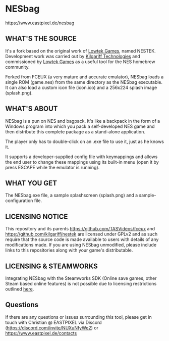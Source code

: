 # NESbag

https://www.eastpixel.de/nesbag

## WHAT'S THE SOURCE
It's a fork based on the original work of [Lowtek Games](http://lowtek.co.uk), named NESTEK.
Development work was carried out by [Kilgariff Technologies](https://kilgariff.tech) and commissioned by [Lowtek Games](http://lowtek.co.uk) as a useful tool for the NES homebrew community.

Forked from FCEUX (a very mature and accurate emulator), NESbag loads a single ROM (game.nes) from the same directory as the NESbag executable. It can also load a custom icon file (icon.ico) and a 256x224 splash image (splash.png).

## WHAT'S ABOUT
NESbag is a pun on NES and bagpack. It's like a backpack in the form of a Windows program into which you pack a self-developed NES game and then distribute this complete package as a stand-alone application.

The player only has to double-click on an .exe file to use it, just as he knows it.

It supports a developer-supplied config file with keymappings and allows the end user to change these mappings using its built-in menu (open it by press ESCAPE while the emulator is running).

## WHAT YOU GET
The NESbag.exe file, a sample splashscreen (splash.png) and a sample-configuration file.

## LICENSING NOTICE
This repository and its parents https://github.com/TASVideos/fceux and https://github.com/kilgariff/nestek are licensed under GPLv2 and as such require that the source code is made available to users with details of any modifications made. If you are using NESbag unmodified, please include links to this repositories along with your game's distributable.

## LICENSING & STEAMWORKS
Integrating NESbag with the Steamworks SDK (Online save games, other Steam based online features) is not possible due to licensing restrictions outlined [here](https://partner.steamgames.com/doc/sdk/uploading/distributing_opensource).

## Questions
If there are any questions or issues surrounding this tool, please get in touch with Christian @ EASTPIXEL via Discord (https://discord.com/invite/NUXuNfyWe2) or https://www.eastpixel.de/contacts

